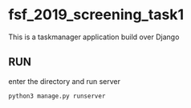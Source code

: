 # fsf_2019_screening_task1

This is a taskmanager application build over Django

## RUN

enter the directory and run server

`python3 manage.py runserver`


